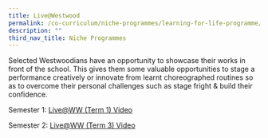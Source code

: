 ```yaml
---
title: Live@Westwood
permalink: /co-curriculum/niche-programmes/learning-for-life-programme/live-at-westwood/
description: ""
third_nav_title: Niche Programmes
---
```

Selected Westwoodians have an opportunity to showcase their works in front of the school. This gives them some valuable opportunities to stage a performance creatively or innovate from learnt choreographed routines so as to overcome their personal challenges such as stage fright & build their confidence. 

  

Semester 1: [Live@WW (Term 1) Video](https://drive.google.com/file/d/1-xGhrxDauIRqJBNNfe1OSMRqNdLdcjBa/view?usp=sharing)

  

Semester 2: [Live@WW (Term 3) Video](https://drive.google.com/file/d/1cYDS5GjJjkFifoW9paeuahI0wK83vJQv/view)